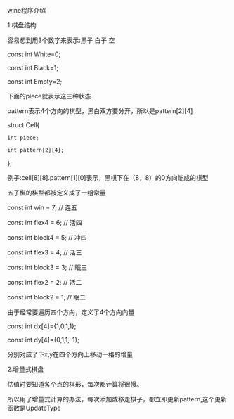 wine程序介绍

1.棋盘结构

容易想到用3个数字来表示:黑子 白子 空

const int White=0;

const int Black=1;

const int Empty=2;

下面的piece就表示这三种状态

pattern表示4个方向的棋型，黑白双方要分开，所以是pattern[2][4]

struct Cell{

	int piece;

	int pattern[2][4];

};

例子:cell[8][8].pattern[1][0]表示，黑棋下在（8，8）的0方向能成的棋型

五子棋的棋型都被定义成了一组常量

const int win = 7;              // 连五

const int flex4 = 6;            // 活四

const int block4 = 5;           // 冲四

const int flex3 = 4;            // 活三

const int block3 = 3;           // 眠三

const int flex2 = 2;            // 活二

const int block2 = 1;           // 眠二


由于经常要遍历四个方向，定义了4个方向向量

const int dx[4]={1,0,1,1};

const int dy[4]={0,1,1,-1};

分别对应了下x,y在四个方向上移动一格的增量



2.增量式棋盘

估值时要知道各个点的棋形，每次都计算将很慢。

所以用了增量式计算的办法，每次添加或移走棋子，都立即更新pattern,这个更新函数是UpdateType
